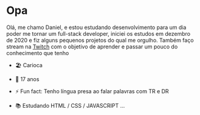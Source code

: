 # Opa
Olá, me chamo Daniel, e estou estudando desenvolvimento para um dia poder me tornar um full-stack developer, iniciei os estudos em dezembro de 2020 e fiz alguns pequenos projetos do qual me orgulho.
Também faço stream na [Twitch](https://www.twitch.tv/im_danielira) com o objetivo de aprender e passar um pouco do conhecimento que tenho

- 🏖️ Carioca

- 👨 17 anos

- ⚡ Fun fact: Tenho língua presa ao falar palavras com TR e DR

- 📚 Estudando HTML / CSS / JAVASCRIPT ...
